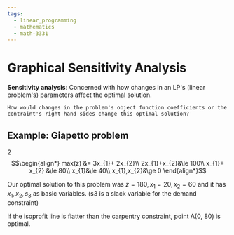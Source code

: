 ```yaml
---
tags:
  - linear_programming
  - mathematics
  - math-3331
---
```

# Graphical Sensitivity Analysis

**Sensitivity analysis**: Concerned with how changes in an LP's (linear problem's) parameters affect the optimal solution.

```ad-question
How would changes in the problem's object function coefficients or the contraint's right hand sides change this optimal solution?
```

## Example: Giapetto problem
2
$$\begin{align*}
max(z) &= 3x_{1}+ 2x_{2}\\
2x_{1}+x_{2}&\le 100\\
x_{1}+ x_{2} &\le 80\\
x_{1}&\le 40\\
x_{1},x_{2}&\ge 0
\end{align*}$$

Our optimal solution to this problem was $z = 180, x_{1}=20, x_{2}=60$ and it has $x_{1}, x_{2}, s_{3}$ as basic variables. (s3 is a slack variable for the demand constraint)

If the isoprofit line is flatter than the carpentry constraint, point A(0, 80) is optimal.

